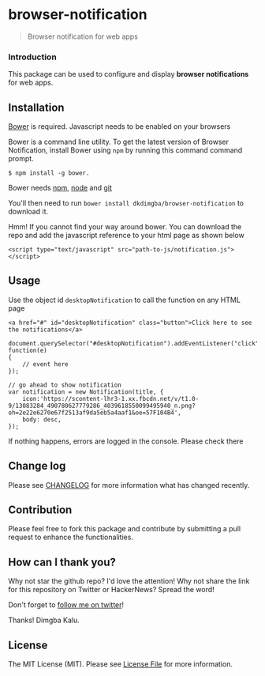 # browser-notification

> Browser notification for web apps

### Introduction

This package can be used to configure and display **browser notifications** for web apps. 


## Installation

[Bower](https://bower.org) is required. Javascript needs to be enabled on your browsers

Bower is a command line utility. To get the latest version of Browser Notification, install Bower using `npm` by running this command command prompt. 

```
$ npm install -g bower.
```

Bower needs [npm](http://nodejs.org/), [node](http://nodejs.org) and [git](http://git-scm.org/)

You'll then need to run `bower install dkdimgba/browser-notification` to download it.

Hmm! If you cannot find your way around bower. You can download the repo and add the javascript reference to your html page as shown below 

```
<script type="text/javascript" src="path-to-js/notification.js"></script>
```


## Usage

Use the object id `desktopNotification` to call the function on any HTML page

```
<a href="#" id="desktopNotification" class="button">Click here to see the notifications</a>
```

```
document.querySelector("#desktopNotification").addEventListener("click", function(e)
{
	// event here
});
```

```
// go ahead to show notification
var notification = new Notification(title, {
	icon:'https://scontent-lhr3-1.xx.fbcdn.net/v/t1.0-9/13083284_490780627779286_4039618550099495940_n.png?oh=2e22e6270e67f2513af9da5eb5a4aaf1&oe=57F104B4',
	body: desc,
});
```

If nothing happens, errors are logged in the console. Please check there


## Change log

Please see [CHANGELOG](CHANGELOG.md) for more information what has changed recently.

## Contribution

Please feel free to fork this package and contribute by submitting a pull request to enhance the functionalities.


## How can I thank you?

Why not star the github repo? I'd love the attention! Why not share the link for this repository on Twitter or HackerNews? Spread the word!

Don't forget to [follow me on twitter](https://twitter.com/dkdimgba)!

Thanks!
Dimgba Kalu.

## License

The MIT License (MIT). Please see [License File](LICENSE.md) for more information.
